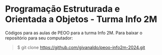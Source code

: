 # Programação Estruturada e Orientada a Objetos - Turma Info 2M

Códigos para as aulas de PEOO para a turma Info 2M. Para baixar o repositório para seu computador:
> $ git clone https://github.com/givanaldo/peoo-info2m-2024.git
